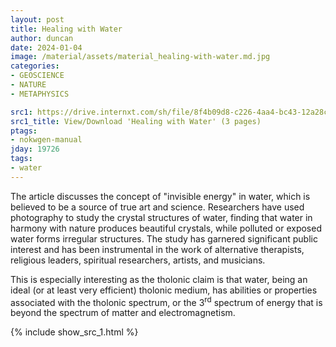 ```yaml
---
layout: post
title: Healing with Water
author: duncan
date: 2024-01-04
image: /material/assets/material_healing-with-water.md.jpg
categories:
- GEOSCIENCE
- NATURE
- METAPHYSICS

src1: https://drive.internxt.com/sh/file/8f4b09d8-c226-4aa4-bc43-12a28c50e3de/939d4043e0208b614dbee690c4100d0142124865a40d8455fc46143c4151197c
src1_title: View/Download 'Healing with Water' (3 pages)
ptags:
- nokwgen-manual
jday: 19726
tags:
- water
---
```


The article discusses the concept of "invisible energy" in water, which is believed to be a source of true art and science. Researchers have used photography to study the crystal structures of water, finding that water in harmony with nature produces beautiful crystals, while polluted or exposed water forms irregular structures. The study has garnered significant public interest and has been instrumental in the work of alternative therapists, religious leaders, spiritual researchers, artists, and musicians.

<!--more-->

This is especially interesting as the tholonic claim is that water, being an ideal (or at least very efficient) tholonic medium, has abilities or properties associated with the tholonic spectrum, or the 3<sup>rd</sup> spectrum of energy that is beyond the spectrum of matter and electromagnetism.

{% include show_src_1.html %}

